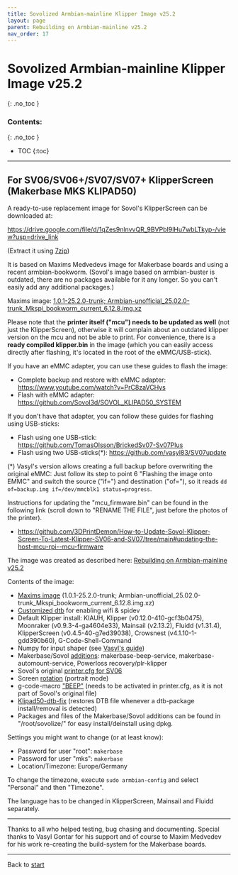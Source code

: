 ```yaml
---
title: Sovolized Armbian-mainline Klipper Image v25.2
layout: page
parent: Rebuilding on Armbian-mainline v25.2
nav_order: 17
---
```

# Sovolized Armbian-mainline Klipper Image v25.2
{: .no_toc }
### Contents:
{: .no_toc }
- TOC
{:toc}
----

## For SV06/SV06+/SV07/SV07+ KlipperScreen (Makerbase MKS KLIPAD50)

A ready-to-use replacement image for Sovol's KlipperScreen can be downloaded at:  

<https://drive.google.com/file/d/1qZes9nlnvvQR_9BVPbI9lHu7wbLTkyp-/view?usp=drive_link>

(Extract it using [7zip](https://www.7-zip.org/))

It is based on Maxims Medvedevs image for Makerbase boards and using a recent armbian-bookworm.
(Sovol's image based on armbian-buster is outdated, there are no packages available for it any longer. So you can't easily add any additional packages.)

Maxims image: [1.0.1-25.2.0-trunk; Armbian-unofficial_25.02.0-trunk_Mkspi_bookworm_current_6.12.8.img.xz](https://github.com/redrathnure/armbian-mkspi/releases/download/mkspi%2F1.0.1-25.2.0-trunk/Armbian-unofficial_25.02.0-trunk_Mkspi_bookworm_current_6.12.8.img.xz)


Please note that the **printer itself ("mcu") needs to be updated as well** (not just the KlipperScreen), otherwise it will complain about an outdated klipper version on the mcu and not be able to print.
For convenience, there is a **ready compiled klipper.bin** in the image (which you can easily access directly after flashing, it's located in the root of the eMMC/USB-stick).


If you have an eMMC adapter, you can use these guides to flash the image:
  * Complete backup and restore with eMMC adapter: <https://www.youtube.com/watch?v=PrC8zaVCHys>
  * Flash with eMMC adapter: <https://github.com/Sovol3d/SOVOL_KLIPAD50_SYSTEM>

If you don't have that adapter, you can follow these guides for flashing using USB-sticks:
  * Flash using one USB-stick: <https://github.com/TomasOlsson/BrickedSv07-Sv07Plus>
  * Flash using two USB-sticks(\*): <https://github.com/vasyl83/SV07update>

(\*) Vasyl's version allows creating a full backup before overwriting the original eMMC:
Just follow its step to point 6 "Flashing the image onto EMMC" and switch the source ("if=") and destination ("of="),
so it reads `dd of=backup.img if=/dev/mmcblk1 status=progress`.


Instructions for updating the "mcu_firmware.bin" can be found in the following link (scroll down to "RENAME THE FILE", just before the photos of the printer).
  * <https://github.com/3DPrintDemon/How-to-Update-Sovol-Klipper-Screen-To-Latest-Klipper-SV06-and-SV07/tree/main#updating-the-host-mcu-rpi--mcu-firmware>


The image was created as described here: [Rebuilding on Armbian-mainline v25.2](armbian-mainline-setup.html)

Contents of the image:
  * [Maxims image](https://github.com/redrathnure/armbian-mkspi/releases) (1.0.1-25.2.0-trunk; Armbian-unofficial_25.02.0-trunk_Mkspi_bookworm_current_6.12.8.img.xz)
  * [Customized dtb](files/rk3328-mkspi.dtb) for enabling wifi & spidev
  * Default Klipper install: KIAUH, Klipper (v0.12.0-410-gcf3b0475), Moonraker (v0.9.3-4-ga4604e33), Mainsail (v2.13.2), Fluidd (v1.31.4), KlipperScreen (v0.4.5-40-g7ed39038), Crowsnest (v4.1.10-1-gdd390b60), G-Code-Shell-Command
  * Numpy for input shaper (see [Vasyl's guide](https://github.com/vasyl83/SV07update#15-accelerometer-input-shaper))
  * Makerbase/Sovol [additions](sovol_mods#services): makerbase-beep-service, makerbase-automount-service, Powerloss recovery/plr-klipper
  * Sovol's original [printer.cfg for SV06](https://github.com/Sovol3d/SOVOL_KLIPAD50_SYSTEM/blob/main/klipper_configuration/SV06/printer.cfg)
  * Screen [rotation](screen#rotation) (portrait mode)
  * g-code-macro ["BEEP"](beeper) (needs to be activated in printer.cfg, as it is not part of Sovol's original file)
  * [Klipad50-dtb-fix](files/klipad50-dtb-fix.deb) (restores DTB file whenever a dtb-package install/removal is detected)
  * Packages and files of the Makerbase/Sovol additions can be found in "/root/sovolize/" for easy install/deinstall using dpkg.


Settings you might want to change (or at least know):
  * Password for user "root": `makerbase`
  * Password for user "mks": `makerbase`
  * Location/Timezone: Europe/Germany

To change the timezone, execute `sudo armbian-config` and select "Personal" and then "Timezone".

The language has to be changed in KlipperScreen, Mainsail and Fluidd separately.

----

Thanks to all who helped testing, bug chasing and documenting.
Special thanks to Vasyl Gontar for his support and of course to Maxim Medvedev for his work re-creating the build-system for the Makerbase boards.

----
Back to [start](index.html)


